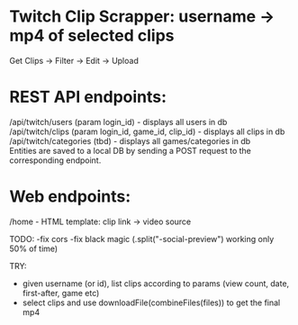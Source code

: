 # Twitch Clip Scrapper: username -> mp4 of selected clips

Get Clips -> Filter -> Edit -> Upload

# REST API endpoints: 

/api/twitch/users (param login_id) - displays all users in db
<br>
/api/twitch/clips (param login_id, game_id, clip_id) - displays all clips in db
<br>
/api/twitch/categories (tbd) - displays all games/categories in db
<br>
Entities are saved to a local DB by sending a POST request to the corresponding endpoint.

# Web endpoints:
/home - HTML template: clip link -> video source

TODO:
-fix cors
-fix black magic (.split("-social-preview") working only 50% of time)

TRY:
- given username (or id), list clips according to params (view count, date, first-after, game etc)
- select clips and use downloadFile(combineFiles(files)) to get the final mp4

